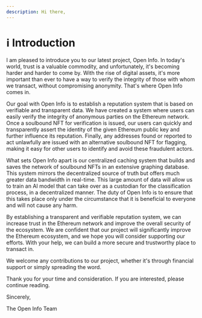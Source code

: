 ```yaml
---
description: Hi there,
---
```


# ℹ Introduction

I am pleased to introduce you to our latest project, Open Info. In today's world, trust is a valuable commodity, and unfortunately, it's becoming harder and harder to come by. With the rise of digital assets, it's more important than ever to have a way to verify the integrity of those with whom we transact, without compromising anonymity. That's where Open Info comes in.

Our goal with Open Info is to establish a reputation system that is based on verifiable and transparent data. We have created a system where users can easily verify the integrity of anonymous parties on the Ethereum network. Once a soulbound NFT for verification is issued, our users can quickly and transparently assert the identity of the given Ethereum public key and further influence its reputation. Finally, any addresses found or reported to act unlawfully are issued with an alternative soulbound NFT for flagging, making it easy for other users to identify and avoid these fraudulent actors.

What sets Open Info apart is our centralized caching system that builds and saves the network of soulbound NFTs in an extensive graphing database. This system mirrors the decentralized source of truth but offers much greater data bandwidth in real-time. This large amount of data will allow us to train an AI model that can take over as a custodian for the classification process, in a decentralized manner.  The duty of Open Info is to ensure that this takes place only under the circumstance that it is beneficial to everyone and will not cause any harm.

By establishing a transparent and verifiable reputation system, we can increase trust in the Ethereum network and improve the overall security of the ecosystem. We are confident that our project will significantly improve the Ethereum ecosystem, and we hope you will consider supporting our efforts. With your help, we can build a more secure and trustworthy place to transact in.

We welcome any contributions to our project, whether it's through financial support or simply spreading the word.&#x20;

Thank you for your time and consideration. If you are interested, please continue reading.

Sincerely,

The Open Info Team
